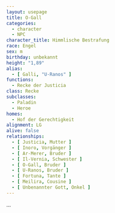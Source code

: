 ```yaml
---
layout: usepage
title: O-Gall
categories:
  - character
  - NPC
character_title: Himmlische Bestrafung
race: Engel
sex: m
birthday: unbekannt
height: "1,89"
alias:
  - [ Galli, "U-Ranos" ]
functions:
  - Recke der Justicia
class: Recke
subclasses:
  - Paladin
  - Heroe
homes:
  - Hof der Gerechtigkeit
alignment: LG
alive: false
relationships:
  - [ Justicia, Mutter ]
  - [ Inoro, Vorgänger ]
  - [ Ar-Merer, Bruder ]
  - [ Il-Vernia, Schwester ]
  - [ O-Gall, Bruder ]
  - [ U-Ranos, Bruder ]
  - [ Fortuna, Tante ]
  - [ Meilira, Cousine ]
  - [ Unbenannter Gott, Onkel ]
---
```


...